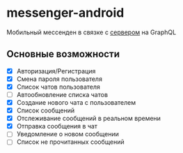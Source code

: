 # messenger-android

Мобильный мессенден в связке с [сервером](https://github.com/vettich/messenger-server) на GraphQL

## Основные возможности

- [x] Авторизация/Регистрация
- [x] Смена пароля пользователя
- [x] Список чатов пользователя
- [ ] Автообновление списка чатов
- [x] Создание нового чата с пользователем
- [x] Список сообщений
- [x] Отслеживание сообщений в реальном времени
- [x] Отправка сообщения в чат
- [ ] Уведомление о новом сообщении
- [ ] Список не прочитанных сообщений
